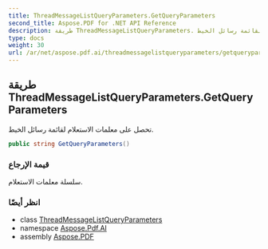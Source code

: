 ```yaml
---
title: ThreadMessageListQueryParameters.GetQueryParameters
second_title: Aspose.PDF for .NET API Reference
description: طريقة ThreadMessageListQueryParameters. تحصل على معلمات الاستعلام لقائمة رسائل الخيط
type: docs
weight: 30
url: /ar/net/aspose.pdf.ai/threadmessagelistqueryparameters/getqueryparameters/
---
```

## طريقة ThreadMessageListQueryParameters.GetQueryParameters

تحصل على معلمات الاستعلام لقائمة رسائل الخيط.

```csharp
public string GetQueryParameters()
```

### قيمة الإرجاع

سلسلة معلمات الاستعلام.

### انظر أيضًا

* class [ThreadMessageListQueryParameters](../)
* namespace [Aspose.Pdf.AI](../../../aspose.pdf.ai/)
* assembly [Aspose.PDF](../../../)